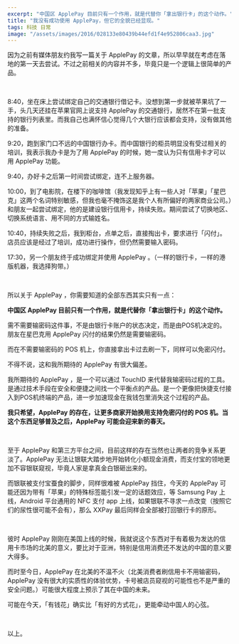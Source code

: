 ```yaml
---
excerpt: "中国区 ApplePay 目前只有一个作用，就是代替你「拿出银行卡」的这个动作。"
title: "我没有成功使用 ApplePay，但它的全貌已经显现。"
tags: 科技 日常
image: "/assets/images/2016/028133e80439b44efd1f4e952806caa3.jpg"
---
```


因为之前有媒体朋友约我写一篇关于 ApplePay 的文章，所以早早就在考虑在落地的第一天去尝试。不过之前相关的内容并不多，毕竟只是一个逻辑上很简单的产品。

<br>

8:40，坐在床上尝试绑定自己的交通银行借记卡。没想到第一步就被苹果坑了一手，头几天还挂在苹果官网上说支持 ApplePay 的交通银行，居然不在第一批支持的银行列表里。而我自己也满怀信心觉得几个大银行应该都会支持，没有做其他的准备。

9:20，跑到家门口不远的中国银行办卡。而中国银行的柜员明显没有受过相关的培训，我表示我办卡是为了用 ApplePay 的时候，她一度认为只有信用卡才可以用 ApplePay 功能。

9:40，办好卡之后第一时间尝试绑定，连不上服务器。

10:00，到了电影院，在楼下的咖啡馆（我发现知乎上有一些人对「苹果」「星巴克」这两个名词特别敏感，但我也毫不掩饰这是我个人有所偏好的两家商业公司。）和朋友一起尝试绑定，他的是建设银行信用卡，持续失败。期间尝试了切换地区、切换系统语言、用不同的方式输姓名。

10:40，持续失败之后，我到柜台，点单之后，直接掏出卡，要求进行「闪付」。店员应该是经过了培训，成功进行操作，但仍然需要输入密码。

17:30，另一个朋友终于成功绑定并使用 ApplePay 。（一样的银行卡，一样的港版机器，我选择狗带。）

<br>

所以关于 ApplePay ，你需要知道的全部东西其实只有一点：

**中国区 ApplePay 目前只有一个作用，就是代替你「拿出银行卡」的这个动作。**

需不需要输密码这件事，不是由银行卡账户的状态决定，而是由POS机决定的。朋友在星巴克用 ApplePay 闪付的结果仍然是需要输密码。

而在不需要输密码的 POS 机上，你直接拿出卡过去刷一下，同样可以免密闪付。

不得不说，这和我所期待的 ApplePay 有很大偏差。

我所期待的 ApplePay ，是一个可以通过 TouchID 来代替我输密码过程的工具。是通过技术手段在安全和便捷之间找一个平衡点的产品。是一个更像把快捷支付接入到POS机终端的产品，进一步加速现金在我钱包里消失这个过程的产品。

**我只希望，ApplePay 的存在，让更多商家开始换用支持免密闪付的 POS 机。当这个东西足够普及之后，ApplePay 可能会迎来新的春天。**

<br>

至于 ApplePay 和第三方平台之间，目前这样的存在当然也让两者的竞争关系更淡了。ApplePay 无法让银联大踏步地开始转化小额现金消费，而支付宝的领地更加不容银联窥视，毕竟人家是拿真金白银砸出来的。

而银联被支付宝蚕食的脚步，同样很难被 ApplePay 挡住，今天的 ApplePay 可能还因为带有「苹果」的特殊标签能引发一定的话题效应，等 Samsung Pay 上线，Android 平台通用的 NFC 支付 app 上线，如果银联不寻求一点改变（按照它们的尿性很可能不会有），那么 XXPay 最后同样会全部被打回银行卡的原形。

<br>

彼时 ApplePay 刚刚在美国上线的时候，我就说这个东西对于有着极为发达的信用卡市场的北美的意义，要比对于亚洲，特别是信用消费还不发达的中国的意义要大得多。

而时至今日，ApplePay 在北美的不温不火（北美消费者刷信用卡不用输密码，ApplePay 没有很大的实质性的体验优势，卡号被店员窥视的可能性也不是严重的安全问题。）可能很大程度上预示了其在中国的未来。

可能在今天，「有钱花」确实比「有好的方式花」，更能牵动中国人的心弦。

<br>

以上。
